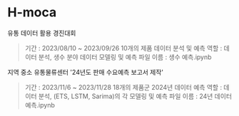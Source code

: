 # H-moca

유통 데이터 활용 경진대회

> 기간 : 2023/08/10 ~ 2023/09/26
> 10개의 제품 데이터 분석 및 예측
> 역할 : 데이터 분석, 생수 분야 데이터 모델링 및 예측
> 파일 이름 : 생수 예측.ipynb

지역 중소 유통물류센터 '24년도 판매 수요예측 보고서 제작'
> 기간 : 2023/11/6 ~ 2023/11/28
> 18개의 제품군 2024년 데이터 예측
> 역할 : 데이터 분석, (ETS, LSTM, Sarima)의 각 모델링 및 예측
> 파일 이름 : 24년 데이터 예측.ipynb

